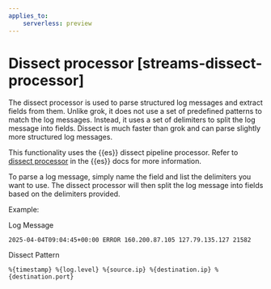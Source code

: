 ```yaml
---
applies_to:
    serverless: preview
---
```

# Dissect processor [streams-dissect-processor]

The dissect processor is used to parse structured log messages and extract fields from them. Unlike grok, it does not use a set of predefined patterns to match the log messages. Instead, it uses a set of delimiters to split the log message into fields.
Dissect is much faster than grok and can parse slightly more structured log messages.

This functionality uses the {{es}} dissect pipeline processor. Refer to [dissect processor](elasticsearch://reference/enrich-processor/dissect-processor.md) in the {{es}} docs for more information.

To parse a log message, simply name the field and list the delimiters you want to use. The dissect processor will then split the log message into fields based on the delimiters provided.

Example:

Log Message
```
2025-04-04T09:04:45+00:00 ERROR 160.200.87.105 127.79.135.127 21582
```
Dissect Pattern
```
%{timestamp} %{log.level} %{source.ip} %{destination.ip} %{destination.port}
```